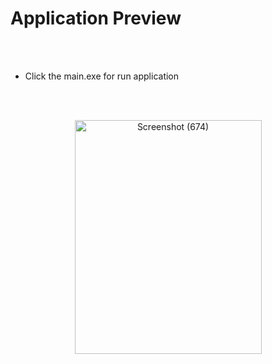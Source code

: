 # Application Preview
<br>
<br>

* Click the main.exe for run application
  
<br>
<br>

<p align="center">
<a data-flickr-embed="true" href="https://www.flickr.com/photos/197661703@N05/53036783755/in/dateposted-public/" title="Screenshot (674)"><img src="https://live.staticflickr.com/65535/53036783755_1f9bdb56c5_o.png" width="299" height="374" alt="Screenshot (674)"/></a>
</p>


 

